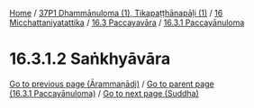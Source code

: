 
[Home](/) / [37P1 Dhammānuloma (1), Tikapaṭṭhānapāḷi (1)](../../../../37P1.md) / [16 Micchattaniyatattika](../../../16.md) / [16.3 Paccayavāra](../../16.3.md) / [16.3.1 Paccayānuloma](../16.3.1.md)

# 16.3.1.2 Saṅkhyāvāra


[Go to previous page (Ārammaṇādi)](16.3.1.1/Arammanadi.md) / [Go to parent page (16.3.1 Paccayānuloma)](../16.3.1.md) / [Go to next page (Suddha)](16.3.1.2/Suddha.md)


